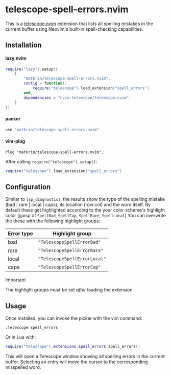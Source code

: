 # telescope-spell-errors.nvim

This is a [telescope.nvim](https://github.com/nvim-telescope/telescope.nvim)
extension that lists all spelling mistakes in the current buffer using Neovim's
built-in spell-checking capabilities.

## Installation

#### lazy.nvim

```lua
require("lazy").setup({
    {
        "matkrin/telescope-spell-errors.nvim",
        config = function()
            require("telescope").load_extension("spell_errors")
        end,
        dependencies = "nvim-telescope/telescope.nvim",
    }
})
```

#### packer

```lua
use "matkrin/telescope-spell-errors.nvim"
```

#### vim-plug

```vim
Plug "matkrin/telescope-spell-errors.nvim",
```

After calling `require("telescope").setup()`:

```lua
require("telescope").load_extension("spell_errors")
```

## Configuration

Similar to `lsp_diagnostics`, the results show the type of the spelling mistake
(bad | rare | local | caps), its location (row:col) and the word itself. By
default these get highlighted according to the your color scheme's highlight
color (guisp of `SpellBad`, `SpellCap`, `SpellRare`, `SpellLocal`) You can
overwrite the these with the following highlight groups:

| Error type | Highlight group              |
| ---------- | ---------------------------- |
| bad        | `"TelescopeSpellErrorBad"`   |
| rare       | `"TelescopeSpellErrorRare"`  |
| local      | `"TelescopeSpellErrorLocal"` |
| caps       | `"TelescopeSpellErrorCap"`   |

> [!IMPORTANT]
> The highlight groups must be set _after_ loading the extension

<!--
```lua
require('telescope').setup {
    extensions = {
        spell_errors = {
        }
    }
}
```
-->

## Usage

Once installed, you can invoke the picker with the vim command:

```vim
:Telescope spell_errors
```

Or in Lua with:

```lua
require("telescope").extensions.spell_errors.spell_errors()
```

This will open a Telescope window showing all spelling errors in the current
buffer. Selecting an entry will move the cursor to the corresponding misspelled
word.
